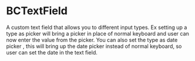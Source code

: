 BCTextField
===========

A custom text field that allows you to different input types. Ex setting up a type as picker will bring a picker in place of normal keyboard and user can now enter the value from the picker. You can also set the type as date picker , this will bring up the date picker instead of normal keyboard, so user can set the date in the text field.